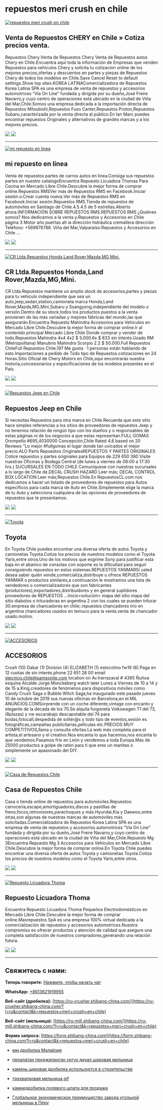 # repuestos meri crush en chile

<a href="https://swt.shibang-china.com/?l=ru&img&k=repuestos+meri+crush+en+chile" target="_blank">![repuestos meri crush en chile](http://static.shibang-china.com/all-800x300/905.jpg)</a>

## Venta de Repuestos CHERY en Chile &#187; Cotiza precios venta.
Repuestos Chery.Venta de Repuestos Chery Venta de Repuestos autos Chery en Chile.Encuentra aqu&#237; toda la informaci&#243;n de Empresas que venden Repuestos para vehiculos Chery y solicita tu cotizacion online de los mejores precios,ofertas y descuentos en partes y piezas de Repuestos Chery de todos los modelos en Chile.Save Cancel Reset to default settings.Show top sites.KOREA LATINAComercializadora de Repuestos Korea Latina SPA es una empresa de venta de repuestos y accesorios automotrices “V&#237;a On Line” fundada y dirigida por su due&#241;o,Jos&#233; Freire Navarro,y cuyo centro de operaciones est&#225; ubicado en la ciudad de Vi&#241;a del Mar,Chile.Somos una empresa dedicada a la importaci&#243;n directa de Repuestos Mitsubishi,Repuestos Fuso Canter,Repuestos Proton,Repuestos Subaru,caracterizada por la venta directa al p&#250;blico.En Ian Marc puedes encontrar repuestos Originales y alternativos de grandes marcas y a los mejores precios.


<a href="https://whatsapp.shibangsoft.com/WhatsApp.php" target="_blank" title="WhatsApp">![](http://static.shibang-china.com/icon/whatsapp.png)</a> <a href="https://swt.shibang-china.com/?l=ru&icon&k=repuestos+meri+crush+en+chile" target="_blank">![](http://static.shibang-china.com/icon/chat-ru.png)</a>

---

<a href="https://swt.shibang-china.com/?l=ru&img&k=repuestos+meri+crush+en+chile" target="_blank">![mi repuesto en linea](http://static.shibang-china.com/all-800x300/135.jpg)</a>

## mi repuesto en linea
Venta de repuestos partes de carros autos en linea.Consiga sus repuestos partes en nuestro catalogoEncuentra Repuesto Licuadora Thomas Para Cocina en Mercado Libre Chile.Descubre la mejor forma de comprar online.Repuestos RMSVer m&#225;s de Repuestos RMS en Facebook.Iniciar sesi&#243;n.o.Crear cuenta nueva.Ver m&#225;s de Repuestos RMS en Facebook.Iniciar sesi&#243;n.Repuestos RMS.Tienda de repuestos de autom&#243;viles en Santiago de Chile.4.5.4.5 de 5 estrellas.Abierto ahora.INFORMACI&#211;N SOBRE REPUESTOS RMS.REPUESTOS RMS &#191;Qui&#233;nes somos? Nos dedicamos a la venta y.Repuestos y Accesorios en Chile p&#225;gina 3 Motor a&#241;o puertas alt ia direcci&#243;n hidr&#225;ulica cremallera direcci&#243;n Tel&#233;fono: +569876788. Vi&#241;a del Mar,Valpara&#237;so.Repuestos y Accesorios en Chile …


<a href="https://whatsapp.shibangsoft.com/WhatsApp.php" target="_blank" title="WhatsApp">![](http://static.shibang-china.com/icon/whatsapp.png)</a> <a href="https://swt.shibang-china.com/?l=ru&icon&k=repuestos+meri+crush+en+chile" target="_blank">![](http://static.shibang-china.com/icon/chat-ru.png)</a>

---

<a href="https://swt.shibang-china.com/?l=ru&img&k=repuestos+meri+crush+en+chile" target="_blank">![CR Ltda.Repuestos Honda,Land Rover,Mazda,MG,Mini.](http://static.shibang-china.com/all-800x300/405.jpg)</a>

## CR Ltda.Repuestos Honda,Land Rover,Mazda,MG,Mini.
CR Ltda.Repuestos mantiene un amplio stock de accesorios,partes y piezas para tu veh&#237;culo independiente que sea un auto,jeep,sedan,station,camioneta marca Honda,Land Rover,Mazda,MG,Mini,Subaru y Ssangyong,independiente del modelo o versi&#243;n.Dentro de su stock,todos los productos puestos a la venta provienen de las m&#225;s variadas y mejores f&#225;bricas del mundo,las que asegurar&#225;n.Encuentra Repuesto Mahindra Accesorios para Veh&#237;culos en Mercado Libre Chile.Descubre la mejor forma de comprar online.Ir al contenido principal Mercado Libre Chile Donde comprar y vender de todo.Repuestos Mahindra 4x4 4x2 $ 5.000.6x $ 833 sin inter&#233;s.Usado RM (Metropolitana) Manubrio Mahindra Scorpio 2.2 $ 50.000.Full Repuestos ChileFull Repuestos Chile.197 Me gusta &#183; 1 personas est&#225;n hablando de esto.Importaciones a pedido de Todo tipo de Repuestos.cotizaciones en 24 Horas.Sitio Oficial de Chery Motors en Chile,aqu&#237; encontrar&#225;s nuestra historia,concesionarios y especificaciones de los modelos presentes en el Pa&#237;s.


<a href="https://whatsapp.shibangsoft.com/WhatsApp.php" target="_blank" title="WhatsApp">![](http://static.shibang-china.com/icon/whatsapp.png)</a> <a href="https://swt.shibang-china.com/?l=ru&icon&k=repuestos+meri+crush+en+chile" target="_blank">![](http://static.shibang-china.com/icon/chat-ru.png)</a>

---

<a href="https://swt.shibang-china.com/?l=ru&img&k=repuestos+meri+crush+en+chile" target="_blank">![Repuestos Jeep en Chile](http://static.shibang-china.com/all-800x300/831.jpg)</a>

## Repuestos Jeep en Chile
Si necesitas Repuestos para otra marca en Chile.Recuerda que este sitio hace simples referencias a los sitios de proveedores de repuestos Jeep y no tenemos relaci&#243;n de ning&#250;n tipo con los due&#241;os y o responsables de estas p&#225;ginas ni de los negocios a que estas representan.FULL GOMAS Orompello #695,4030000 Concepci&#243;n,Chile Rated 4.6 based on 20 Reviews &quot;Lo mejor #fullgomas el lugar donde tan uvicados el mejor precio.ALO Parts Repuestos OriginalesREPUESTOS Y PARTES ORIGINALES Cotice repuestos y partes originales para Equipos de.229 650 380 Visite nuestras Oficinas y Bodega Central (de lunes a viernes de 08:00 a 17:30 hrs.) SUCURSALES EN TODO CHILE Comun&#237;quese con nuestras sucursales a lo largo de Chile de.DECAL CRUSH HAZARD Leer m&#225;s; DECAL CONTROL BOX LOCATION Leer m&#225;s;Repuestos Chile.En RepuestosCL.com nos dedicamos a hacer un listado de proveedores de repuestos para Autos espec&#237;ficos para cada marca de Auto en Chile.Simplemente elige la marca de tu Auto y selecciona cualquiera de las opciones de proveedores de repuestos que te presentamos.


<a href="https://whatsapp.shibangsoft.com/WhatsApp.php" target="_blank" title="WhatsApp">![](http://static.shibang-china.com/icon/whatsapp.png)</a> <a href="https://swt.shibang-china.com/?l=ru&icon&k=repuestos+meri+crush+en+chile" target="_blank">![](http://static.shibang-china.com/icon/chat-ru.png)</a>

---

<a href="https://swt.shibang-china.com/?l=ru&img&k=repuestos+meri+crush+en+chile" target="_blank">![Toyota](http://static.shibang-china.com/all-800x300/1169.jpg)</a>

## Toyota
En Toyota Chile puedes encontrar una diversa oferta de autos Toyota y camionetas Toyota.Cotiza los precios de nuestros modelos como el Toyota Yaris,entre otros.Uno de los motivos que esgrime Sony para justificar esta baja en el abanico de consolas con soporte es la dificultad para seguir consiguiendo repuestos en estos sistemas.REPUESTOS YANMARSi usted desea saber qui&#233;n vende,comercializa,distribuye u ofrece REPUESTOS YANMAR o productos similares,a continuaci&#243;n le mostramos una lista de vendedores o comercializadores que son fabricantes (productores),exportadores,distribuidores y en general suplidores proveedores de REPUESTOS …Inicio&gt;soluci&#243;n&gt; mapa del sitio mapa del sitio diabolos o trituradoras en argentina 2 con los cuales se pueden triturar 30.empresa de chancadores en chile;.repuestos chancadores trio en argentina chancadores usados en temuco para la venta.venta de chancador usado.molino.


<a href="https://whatsapp.shibangsoft.com/WhatsApp.php" target="_blank" title="WhatsApp">![](http://static.shibang-china.com/icon/whatsapp.png)</a> <a href="https://swt.shibang-china.com/?l=ru&icon&k=repuestos+meri+crush+en+chile" target="_blank">![](http://static.shibang-china.com/icon/chat-ru.png)</a>

---

<a href="https://swt.shibang-china.com/?l=ru&img&k=repuestos+meri+crush+en+chile" target="_blank">![ACCESORIOS](http://static.shibang-china.com/all-800x300/693.jpg)</a>

## ACCESORIOS
Crush (10) Dakar (1) Division (4) ELIZABETH (1) estocolmo fw19 (6).Paga en 12 cuotas de sin inter&#233;s.phone 22 651 28 00 email stecnico.chile@samsonite.com location on Av.Irarrazaval # 4395 &#209;u&#241;oa esquina Alcalde Jorge Monckeberg watch later Lunes a Viernes de 10 a 14 y de 15 a.King,creadores de fen&#243;menos para dispositivos m&#243;viles como Candy Crush Saga o Bubble Witch Saga,ha inaugurado este pasado jueves 10 de octubre de 2019 sus nuevas oficinas en Barcelona,en el.MIL ANUNCIOS.COMSorprende con un coche diferente,vintage con encanto y elegante de la d&#233;cada de los 70.Se alquila furgoneta Volkswagen T1 del 73,(8plazas) y vw escarabajo descapotable del 74 para bodas,fotocall,despedida de solter@s y todo tipo de eventos,sesi&#243;n es fotogr&#225;ficas,campa&#241;as publicitarias,pel&#237;culas etc.PRECIOS MUY COMPETITIVOS,llama y consulta ofertas.La web m&#225;s completa para el artista,el artesano y el creativo.Nos encanta lo que hacemos,nos encanta lo que vendemos.Pasamos fr&#237;o en Le&#243;n y vendemos a toda Europa.M&#225;s de 25000 productos a golpe de rat&#243;n para ti que eres un manitas o simplemente un apasionado del DIY.


<a href="https://whatsapp.shibangsoft.com/WhatsApp.php" target="_blank" title="WhatsApp">![](http://static.shibang-china.com/icon/whatsapp.png)</a> <a href="https://swt.shibang-china.com/?l=ru&icon&k=repuestos+meri+crush+en+chile" target="_blank">![](http://static.shibang-china.com/icon/chat-ru.png)</a>

---

<a href="https://swt.shibang-china.com/?l=ru&img&k=repuestos+meri+crush+en+chile" target="_blank">![Casa de Repuestos Chile](http://static.shibang-china.com/all-800x300/1192.jpg)</a>

## Casa de Repuestos Chile
Casa o tienda online de repuestos para autom&#243;viles.Repuestos: carrocer&#237;a,escape,amortiguadores,discos y pastillas de freno,focos,retrovisores,parachoques y m&#225;s.Hyundai,Kia y Daewoo,entre otras,son algunas de nuestras marcas de autom&#243;viles m&#225;s solicitadas.Comercializadora de Repuestos Korea Latina SPA es una empresa de venta de repuestos y accesorios automotrices “V&#237;a On Line” fundada y dirigida por su due&#241;o,Jos&#233; Freire Navarro,y cuyo centro de operaciones est&#225; ubicado en la ciudad de Vi&#241;a del Mar,Chile.Repuesto Mg 3Encuentra Repuesto Mg 3 Accesorios para Veh&#237;culos en Mercado Libre Chile.Descubre la mejor forma de comprar online.En Toyota Chile puedes encontrar una diversa oferta de autos Toyota y camionetas Toyota.Cotiza los precios de nuestros modelos como el Toyota Yaris,entre otros.


<a href="https://whatsapp.shibangsoft.com/WhatsApp.php" target="_blank" title="WhatsApp">![](http://static.shibang-china.com/icon/whatsapp.png)</a> <a href="https://swt.shibang-china.com/?l=ru&icon&k=repuestos+meri+crush+en+chile" target="_blank">![](http://static.shibang-china.com/icon/chat-ru.png)</a>

---

<a href="https://swt.shibang-china.com/?l=ru&img&k=repuestos+meri+crush+en+chile" target="_blank">![Repuesto Licuadora Thoma](http://static.shibang-china.com/all-800x300/1347.jpg)</a>

## Repuesto Licuadora Thoma
Encuentra Repuesto Licuadora Thoma Peque&#241;os Electrodom&#233;sticos en Mercado Libre Chile.Descubre la mejor forma de comprar online.Masrepuestos SpA es una empresa 100% virtual dedicada a la comercializaci&#243;n de repuestos y accesorios automotrices.Nuestra compromiso es ofrecer productos y atenci&#243;n de calidad que asegure una completa satisfacci&#243;n de nuestros compradores,generando una relaci&#243;n futura.

<a href="https://whatsapp.shibangsoft.com/WhatsApp.php" target="_blank" title="WhatsApp">![](http://static.shibang-china.com/icon/whatsapp.png)</a> <a href="https://swt.shibang-china.com/?l=ru&icon&k=repuestos+meri+crush+en+chile" target="_blank">![](http://static.shibang-china.com/icon/chat-ru.png)</a>

---
## Свяжитесь с нами:

**Теперь говорите:** [Нажмите, чтобы начать чат](https://swt.shibang-china.com?l=ru&contact&k=repuestos+meri+crush+en+chile)

**WhatsApp:**  [+8613621919955](https://whatsapp.shibangsoft.com/WhatsApp.php)

**Веб-сайт (дробилка):** [https://ru-crusher.shibang-china.com/](https://ru-crusher.shibang-china.com/?l=ru&contact&k=repuestos+meri+crush+en+chile)

**Веб-сайт (мельница):** [https://ru-mill.shibang-china.com/](https://ru-mill.shibang-china.com/?l=ru&contact&k=repuestos+meri+crush+en+chile)

**Форма запроса:** [https://form.shibang-china.com](https://form.shibang-china.com?l=ru&contact&k=repuestos+meri+crush+en+chile)

* [мм дробилка Малайзия](../122/%D0%BC%D0%BC%20%D0%B4%D1%80%D0%BE%D0%B1%D0%B8%D0%BB%D0%BA%D0%B0%20%D0%9C%D0%B0%D0%BB%D0%B0%D0%B9%D0%B7%D0%B8%D1%8F.md)

* [пералатан пенджилинган унтук диуал шаровая мельница](../123/%D0%BF%D0%B5%D1%80%D0%B0%D0%BB%D0%B0%D1%82%D0%B0%D0%BD%20%D0%BF%D0%B5%D0%BD%D0%B4%D0%B6%D0%B8%D0%BB%D0%B8%D0%BD%D0%B3%D0%B0%D0%BD%20%D1%83%D0%BD%D1%82%D1%83%D0%BA%20%D0%B4%D0%B8%D1%83%D0%B0%D0%BB%20%D1%88%D0%B0%D1%80%D0%BE%D0%B2%D0%B0%D1%8F%20%D0%BC%D0%B5%D0%BB%D1%8C%D0%BD%D0%B8%D1%86%D0%B0.md)

* [камень щековая дробилка используется в строительстве](../124/%D0%BA%D0%B0%D0%BC%D0%B5%D0%BD%D1%8C%20%D1%89%D0%B5%D0%BA%D0%BE%D0%B2%D0%B0%D1%8F%20%D0%B4%D1%80%D0%BE%D0%B1%D0%B8%D0%BB%D0%BA%D0%B0%20%D0%B8%D1%81%D0%BF%D0%BE%D0%BB%D1%8C%D0%B7%D1%83%D0%B5%D1%82%D1%81%D1%8F%20%D0%B2%20%D1%81%D1%82%D1%80%D0%BE%D0%B8%D1%82%D0%B5%D0%BB%D1%8C%D1%81%D1%82%D0%B2%D0%B5.md)

* [трехвалковая мельница gif](../124/%D1%82%D1%80%D0%B5%D1%85%D0%B2%D0%B0%D0%BB%D0%BA%D0%BE%D0%B2%D0%B0%D1%8F%20%D0%BC%D0%B5%D0%BB%D1%8C%D0%BD%D0%B8%D1%86%D0%B0%20gif.md)

* [камнедробилка полевого шпата для продажи](../122/%D0%BA%D0%B0%D0%BC%D0%BD%D0%B5%D0%B4%D1%80%D0%BE%D0%B1%D0%B8%D0%BB%D0%BA%D0%B0%20%D0%BF%D0%BE%D0%BB%D0%B5%D0%B2%D0%BE%D0%B3%D0%BE%20%D1%88%D0%BF%D0%B0%D1%82%D0%B0%20%D0%B4%D0%BB%D1%8F%20%D0%BF%D1%80%D0%BE%D0%B4%D0%B0%D0%B6%D0%B8.md)

* [Глобальное экономическое преимущество завода угольной мельницы в Перу](../123/%D0%93%D0%BB%D0%BE%D0%B1%D0%B0%D0%BB%D1%8C%D0%BD%D0%BE%D0%B5%20%D1%8D%D0%BA%D0%BE%D0%BD%D0%BE%D0%BC%D0%B8%D1%87%D0%B5%D1%81%D0%BA%D0%BE%D0%B5%20%D0%BF%D1%80%D0%B5%D0%B8%D0%BC%D1%83%D1%89%D0%B5%D1%81%D1%82%D0%B2%D0%BE%20%D0%B7%D0%B0%D0%B2%D0%BE%D0%B4%D0%B0%20%D1%83%D0%B3%D0%BE%D0%BB%D1%8C%D0%BD%D0%BE%D0%B9%20%D0%BC%D0%B5%D0%BB%D1%8C%D0%BD%D0%B8%D1%86%D1%8B%20%D0%B2%20%D0%9F%D0%B5%D1%80%D1%83.md)